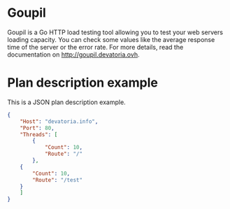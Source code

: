 # Goupil
Goupil is a Go HTTP load testing tool allowing you to test your web servers loading capacity. You can check some values like the average response time of the server or the error rate. For more details, read the documentation on http://goupil.devatoria.ovh.

# Plan description example
This is a JSON plan description example.

```json
{
    "Host": "devatoria.info",
    "Port": 80,
    "Threads": [
        {
            "Count": 10,
            "Route": "/"
        },
	{
	    "Count": 10,
	    "Route": "/test"
	}
    ]
}
```
